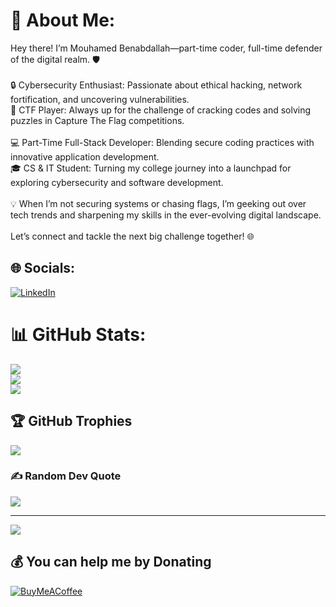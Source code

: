 # 💫 About Me:
Hey there! I’m Mouhamed Benabdallah—part-time coder, full-time defender of the digital realm. 🛡️<br><br>🔒 Cybersecurity Enthusiast: Passionate about ethical hacking, network fortification, and uncovering vulnerabilities.<br>🎯 CTF Player: Always up for the challenge of cracking codes and solving puzzles in Capture The Flag competitions.<br><br>💻 Part-Time Full-Stack Developer: Blending secure coding practices with innovative application development.<br>🎓 CS & IT Student: Turning my college journey into a launchpad for exploring cybersecurity and software development.<br><br>💡 When I’m not securing systems or chasing flags, I’m geeking out over tech trends and sharpening my skills in the ever-evolving digital landscape.<br><br>Let’s connect and tackle the next big challenge together! 🌐


## 🌐 Socials:
[![LinkedIn](https://img.shields.io/badge/LinkedIn-%230077B5.svg?logo=linkedin&logoColor=white)](https://linkedin.com/in/https://www.linkedin.com/in/mohamed-benabdallah-31008a264/) 
# 📊 GitHub Stats:
![](https://github-readme-stats.vercel.app/api?username=Med-Benabdallah&theme=dark&hide_border=false&include_all_commits=true&count_private=true)<br/>
![](https://github-readme-streak-stats.herokuapp.com/?user=Med-Benabdallah&theme=dark&hide_border=false)<br/>
![](https://github-readme-stats.vercel.app/api/top-langs/?username=Med-Benabdallah&theme=dark&hide_border=false&include_all_commits=true&count_private=true&layout=compact)

## 🏆 GitHub Trophies
![](https://github-profile-trophy.vercel.app/?username=Med-Benabdallah&theme=radical&no-frame=false&no-bg=true&margin-w=4)

### ✍️ Random Dev Quote
![](https://quotes-github-readme.vercel.app/api?type=horizontal&theme=radical)

---
[![](https://visitcount.itsvg.in/api?id=Med-Benabdallah&icon=0&color=0)](https://visitcount.itsvg.in)

  ## 💰 You can help me by Donating
  [![BuyMeACoffee](https://img.shields.io/badge/Buy%20Me%20a%20Coffee-ffdd00?style=for-the-badge&logo=buy-me-a-coffee&logoColor=black)](https://buymeacoffee.com/buymeacoffee.com/erinmin56) 

  
<!-- Proudly created with GPRM ( https://gprm.itsvg.in ) -->
